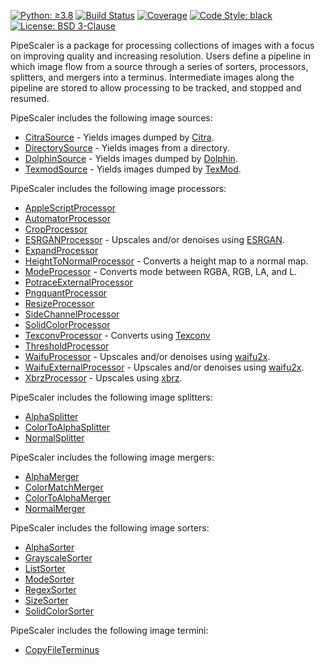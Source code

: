 [![Python: ≥3.8](https://img.shields.io/badge/python-≥3.8-green.svg)](https://docs.python.org/3/whatsnew/3.8.html)
[![Build Status](https://app.travis-ci.com/KarlTDebiec/PipeScaler.svg?branch=master)](https://app.travis-ci.com/github/KarlTDebiec/PipeScaler)
[![Coverage](https://img.shields.io/badge/coverage-74-yellowgreen)](https://app.travis-ci.com/github/KarlTDebiec/PipeScaler)
[![Code Style: black](https://img.shields.io/badge/code%20style-black-000000.svg)](https://github.com/psf/black)
[![License: BSD 3-Clause](https://img.shields.io/badge/license-BSD%203--Clause-blue.svg)](https://opensource.org/licenses/BSD-3-Clause)

PipeScaler is a package for processing collections of images with a focus on improving
quality and increasing resolution. Users define a pipeline in which image flow from a
source through a series of sorters, processors, splitters, and mergers into a terminus.
Intermediate images along the pipeline are stored to allow processing to be tracked,
and stopped and resumed.

PipeScaler includes the following image sources:
* [CitraSource](https://github.com/KarlTDebiec/PipeScaler/tree/master/pipescaler/sources/citra_source.py) - Yields images dumped by [Citra](https://citra-emu.org).
* [DirectorySource](https://github.com/KarlTDebiec/PipeScaler/tree/master/pipescaler/sources/directory_source.py) - Yields images from a directory.
* [DolphinSource](https://github.com/KarlTDebiec/PipeScaler/tree/master/pipescaler/sources/dolphin_source.py) - Yields images dumped by [Dolphin](https://dolphin-emu.org/).
* [TexmodSource](https://github.com/KarlTDebiec/PipeScaler/tree/master/pipescaler/sources/texmod_source.py) - Yields images dumped by [TexMod](https://www.moddb.com/downloads/texmod4).

PipeScaler includes the following image processors:
* [AppleScriptProcessor](https://github.com/KarlTDebiec/PipeScaler/tree/master/pipescaler/processors/apple_script_processor.py)
* [AutomatorProcessor](https://github.com/KarlTDebiec/PipeScaler/tree/master/pipescaler/processors/automator_processor.py)
* [CropProcessor](https://github.com/KarlTDebiec/PipeScaler/tree/master/pipescaler/processors/crop_processor.py)
* [ESRGANProcessor](https://github.com/KarlTDebiec/PipeScaler/tree/master/pipescaler/processors/esrgan_processor.py) - Upscales and/or denoises using [ESRGAN](https://github.com/xinntao/ESRGAN).
* [ExpandProcessor](https://github.com/KarlTDebiec/PipeScaler/tree/master/pipescaler/processors/expand_processor.py)
* [HeightToNormalProcessor](https://github.com/KarlTDebiec/PipeScaler/tree/master/pipescaler/processors/height_to_normal_processor.py) - Converts a height map to a normal map.
* [ModeProcessor](https://github.com/KarlTDebiec/PipeScaler/tree/master/pipescaler/processors/mode_processor.py) - Converts mode between RGBA, RGB, LA, and L.
* [PotraceExternalProcessor](https://github.com/KarlTDebiec/PipeScaler/tree/master/pipescaler/processors/potrace_external_processor.py)
* [PngquantProcessor](https://github.com/KarlTDebiec/PipeScaler/tree/master/pipescaler/processors/pngquant_processor.py)
* [ResizeProcessor](https://github.com/KarlTDebiec/PipeScaler/tree/master/pipescaler/processors/resize_processor.py)
* [SideChannelProcessor](https://github.com/KarlTDebiec/PipeScaler/tree/master/pipescaler/processors/side_channel_processor.py)
* [SolidColorProcessor](https://github.com/KarlTDebiec/PipeScaler/tree/master/pipescaler/processors/solid_color_processor.py)
* [TexconvProcessor](https://github.com/KarlTDebiec/PipeScaler/tree/master/pipescaler/processors/texconv_processor.py) - Converts using [Texconv](https://github.com/microsoft/DirectXTex)
* [ThresholdProcessor](https://github.com/KarlTDebiec/PipeScaler/tree/master/pipescaler/processors/threshold_processor.py)
* [WaifuProcessor](https://github.com/KarlTDebiec/PipeScaler/tree/master/pipescaler/processors/waifu_processor.py) - Upscales and/or denoises using [waifu2x](https://github.com/nagadomi/waifu2x).
* [WaifuExternalProcessor](https://github.com/KarlTDebiec/PipeScaler/tree/master/pipescaler/processors/waifu_external_processor.py) - Upscales and/or denoises using [waifu2x](https://github.com/nagadomi/waifu2x).
* [XbrzProcessor](https://github.com/KarlTDebiec/PipeScaler/tree/master/pipescaler/processors/xbrz_processor.py) - Upscales using [xbrz](https://github.com/ioistired/xbrz.py).

PipeScaler includes the following image splitters:
* [AlphaSplitter](https://github.com/KarlTDebiec/PipeScaler/tree/master/pipescaler/splitters/alpha_splitter.py)
* [ColorToAlphaSplitter](https://github.com/KarlTDebiec/PipeScaler/tree/master/pipescaler/splitters/color_to_alpha_splitter.py)
* [NormalSplitter](https://github.com/KarlTDebiec/PipeScaler/tree/master/pipescaler/splitters/normal_splitter.py)

PipeScaler includes the following image mergers:
* [AlphaMerger](https://github.com/KarlTDebiec/PipeScaler/tree/master/pipescaler/mergers/alpha_merger.py)
* [ColorMatchMerger](https://github.com/KarlTDebiec/PipeScaler/tree/master/pipescaler/mergers/color_match_merger.py)
* [ColorToAlphaMerger](https://github.com/KarlTDebiec/PipeScaler/tree/master/pipescaler/mergers/color_to_alpha_merger.py)
* [NormalMerger](https://github.com/KarlTDebiec/PipeScaler/tree/master/pipescaler/mergers/normal_merger.py)

PipeScaler includes the following image sorters:
* [AlphaSorter](https://github.com/KarlTDebiec/PipeScaler/tree/master/pipescaler/sorters/alpha_sorter.py)
* [GrayscaleSorter](https://github.com/KarlTDebiec/PipeScaler/tree/master/pipescaler/sorters/grayscale_sorter.py)
* [ListSorter](https://github.com/KarlTDebiec/PipeScaler/tree/master/pipescaler/sorters/list_sorter.py)
* [ModeSorter](https://github.com/KarlTDebiec/PipeScaler/tree/master/pipescaler/sorters/mode_sorter.py)
* [RegexSorter](https://github.com/KarlTDebiec/PipeScaler/tree/master/pipescaler/sorters/regex_sorter.py)
* [SizeSorter](https://github.com/KarlTDebiec/PipeScaler/tree/master/pipescaler/sorters/size_sorter.py)
* [SolidColorSorter](https://github.com/KarlTDebiec/PipeScaler/tree/master/pipescaler/sorters/solid_color_sorter.py)

PipeScaler includes the following image termini:
* [CopyFileTerminus](https://github.com/KarlTDebiec/PipeScaler/tree/master/pipescaler/termini/copy_file_terminus.py)

